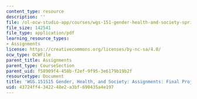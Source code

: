 ```yaml
---
content_type: resource
description: ''
file: /ol-ocw-studio-app/courses/wgs-151-gender-health-and-society-spring-2016/43724ff4342248e2a3bf690435a4e197_MITWGS_151S16_Proposal.pdf
file_size: 142541
file_type: application/pdf
learning_resource_types:
- Assignments
license: https://creativecommons.org/licenses/by-nc-sa/4.0/
ocw_type: OCWFile
parent_title: Assignments
parent_type: CourseSection
parent_uid: f58909f4-458b-f2ef-9f95-3e6179b19b2f
resourcetype: Document
title: 'WGS.151S15 Gender, Health, and Society: Assignments: Final Project Proposal'
uid: 43724ff4-3422-48e2-a3bf-690435a4e197
---
```

